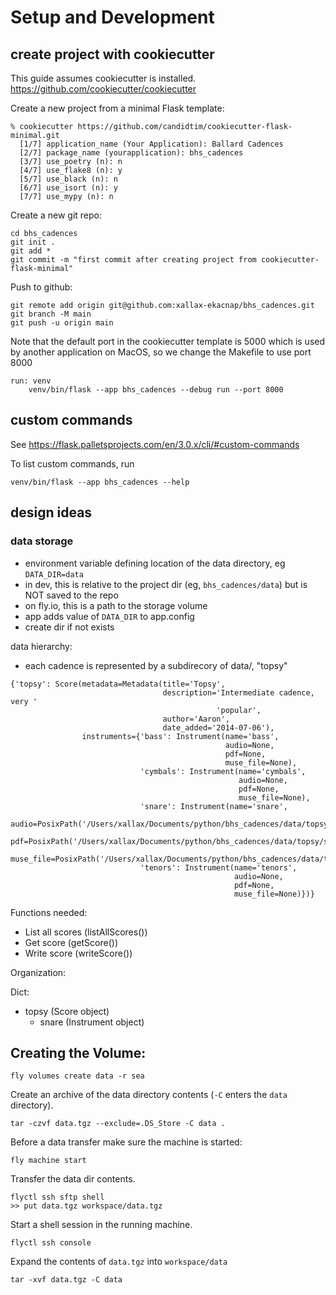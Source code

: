 # Setup and Development

## create project with cookiecutter

This guide assumes cookiecutter is installed. https://github.com/cookiecutter/cookiecutter

Create a new project from a minimal Flask template:
``` 
% cookiecutter https://github.com/candidtim/cookiecutter-flask-minimal.git
  [1/7] application_name (Your Application): Ballard Cadences
  [2/7] package_name (yourapplication): bhs_cadences
  [3/7] use_poetry (n): n
  [4/7] use_flake8 (n): y
  [5/7] use_black (n): n
  [6/7] use_isort (n): y
  [7/7] use_mypy (n): n
```

Create a new git repo:
```
cd bhs_cadences
git init .
git add *
git commit -m "first commit after creating project from cookiecutter-flask-minimal"
```

Push to github:
```
git remote add origin git@github.com:xallax-ekacnap/bhs_cadences.git
git branch -M main
git push -u origin main
```

Note that the default port in the cookiecutter template is 5000 which is used by another application on MacOS, so we change the Makefile to use port 8000

```
run: venv
	venv/bin/flask --app bhs_cadences --debug run --port 8000 
```

## custom commands

See https://flask.palletsprojects.com/en/3.0.x/cli/#custom-commands

To list custom commands, run 

```
venv/bin/flask --app bhs_cadences --help
```

## design ideas

### data storage

- environment variable defining location of the data directory, eg `DATA_DIR=data`
- in dev, this is relative to the project dir (eg, `bhs_cadences/data`) but is NOT saved to the repo
- on fly.io, this is a path to the storage volume
- app adds value of `DATA_DIR` to app.config
- create dir if not exists

data hierarchy:

- each cadence is represented by a subdirecory of data/, "topsy"

```
{'topsy': Score(metadata=Metadata(title='Topsy',
                                  description='Intermediate cadence, very '
                                              'popular',
                                  author='Aaron',
                                  date_added='2014-07-06'),
                instruments={'bass': Instrument(name='bass',
                                                audio=None,
                                                pdf=None,
                                                muse_file=None),
                             'cymbals': Instrument(name='cymbals',
                                                   audio=None,
                                                   pdf=None,
                                                   muse_file=None),
                             'snare': Instrument(name='snare',
                                                 audio=PosixPath('/Users/xallax/Documents/python/bhs_cadences/data/topsy/snare/audio.mp3'),
                                                 pdf=PosixPath('/Users/xallax/Documents/python/bhs_cadences/data/topsy/snare/score.pdf'),
                                                 muse_file=PosixPath('/Users/xallax/Documents/python/bhs_cadences/data/topsy/snare/muse_file.mscz')),
                             'tenors': Instrument(name='tenors',
                                                  audio=None,
                                                  pdf=None,
                                                  muse_file=None)})}
```

Functions needed:

- List all scores (listAllScores())
- Get score (getScore())
- Write score (writeScore())

Organization:

Dict:
- topsy (Score object)
  - snare (Instrument object)


## Creating the Volume:

```
fly volumes create data -r sea   
```

Create an archive of the data directory contents (`-C` enters the `data` directory).

```
tar -czvf data.tgz --exclude=.DS_Store -C data .
```

Before a data transfer make sure the machine is started:

```
fly machine start
```

Transfer the data dir contents.

```
flyctl ssh sftp shell
>> put data.tgz workspace/data.tgz
```

Start a shell session in the running machine.

```
flyctl ssh console
```

Expand the contents of `data.tgz` into `workspace/data`

```
tar -xvf data.tgz -C data
```
  